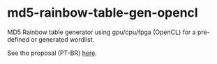 # md5-rainbow-table-gen-opencl

MD5 Rainbow table generator using gpu/cpu/fpga (OpenCL) for a pre-defined or generated wordlist.

See the proposal (PT-BR) [here](proposal.pdf).
